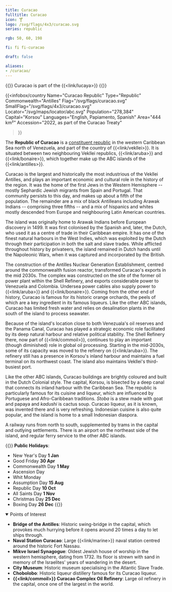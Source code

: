 ```yaml
---
title: Curacao
fulltitle: Curacao
icon: 🍸
logo: /svg/flags/4x3/curacao.svg
series: republic

rgb: 50, 60, 198

fi: fi fi-curacao

draft: false

aliases:
- /curacao/
---
```

{{<note series>}}
 Curacao is part of the {{<link/lucaya>}}
{{</note>}}

{{<infobox/country
     Name="Curacao Republic"
     Type="Republic"
     Commonwealth="Antilles"
     Flag="/svg/flags/curacao.svg"
     SmallFlag="/svg/flags/4x3/curacao.svg"
     Locator="/svg/maps/locator/abc.svg"
     Population="278,384"
     Capital="Korsou"
     Languages="English, Papiamento, Spanish"
     Area="444 km²"
     Accession="2022, as part of the Curacao Treaty"
 >}}

The <span class="fi fi-curacao"></span> **Republic of Curacao** is a [constituent republic](/republics/) in the western Caribbean Sea north of Venezuela, and part of the country of {{<link/vekllei>}}. It is situated between two neighbouring Vekllei republics, {{<link/aruba>}} and {{<link/bonaire>}}, which together make up the ABC islands of the {{<link/antilles>}}.

Curacao is the largest and historically the most industrious of the Vekllei Antilles, and plays an important economic and cultural role in the history of the region. It was the home of the first Jews in the Western Hemisphere -- mostly Sephardic Jewish migrants from Spain and Portugal. That community persists to this day, and makes up about a fifth of the population. The remainder are a mix of black Antilleans including Arawak Indians -- comprising three fifths -- and a mix of hispanics and whites mostly descended from Europe and neighbouring Latin American countries.

The island was originally home to Arawak Indians before European discovery in 1499. It was first colonised by the Spanish and, later, the Dutch, who used it as a centre of trade in their Caribbean empire. It has one of the finest natural harbours in the West Indies, which was exploited by the Dutch through their participation in both the salt and slave trades. While afflicted throughout history by privateers, the island remained in Dutch hands until the Napoleonic Wars, when it was captured and incorporated by the British.

The construction of the Antilles Nuclear Generation Establishment, centred around the commonwealth fusion reactor, transformed Curacao's exports in the mid 2030s. The complex was constructed on the site of the former oil power plant within the Shell Refinery, and exports considerable power to Venezuela and Colombia. Undersea power cables also supply power to {{<link/aruba>}} and {{<link/bonaire>}}. Coming from the other end of history, Curacao is famous for its historic orange orchards, the peels of which are a key ingredient in its famous liqueurs. Like the other ABC islands, Curacao has limited fresh water and relies on desalination plants in the south of the island to process seawater.

Because of the island's location close to both Venezuala's oil reserves and the Panama Canal, Curacao has played a strategic economic role facilitated by its deep natural harbour and relative political stability. The Shell Refinery there, now part of {{<link/commoil>}}, continues to play an important (though diminished) role in global oil processing. Starting in the mid-2030s, some of its capacity was moved to the refinery on {{<link/aruba>}}. The refinery still has a presence in Korsou's inland harbour and maintains a fuel terminal on its northwest coast. The island also maintains Vekllei's third-busiest port.

Like the other ABC islands, Curacao buildings are brightly coloured and built in the Dutch Colonial style. The capital, Korsou, is bisected by a deep canal that connects its inland harbour with the Caribbean Sea. The republic is particularly famous for its cuisine and liqueur, which are influenced by Portuguese and Afro-Caribbean traditions. *Stoba* is a stew made with goat and papaya and *kadushi* is cactus soup. Curacao liqueur, as it is known, was invented there and is very refreshing. Indonesian cuisine is also quite popular, and the island is home to a small Indonesian diaspora.

A railway runs from north to south, supplemented by trams in the capital and outlying settlements. There is an airport on the northeast side of the island, and regular ferry service to the other ABC islands.

{{<note table>}}
**Public Holidays**:

* New Year's Day **1 Jan**
* Good Friday **30 Apr**
* Commonwealth Day **1 May**
* Ascension Day
* Whit Monday
* Assumption Day **15 Aug**
* Republic Day **10 Oct**
* All Saints Day **1 Nov**
* Christmas Day **25 Dec**
* Boxing Day **26 Dec**
{{</note>}}

<details open>
<summary>Points of Interest</summary>

- **Bridge of the Antilles**: Historic swing-bridge in the capital, which provokes much hurrying before it opens around 20 times a day to let ships through.
- **Naval Station Curacao**: Large {{<link/marine>}} naval station centred around the historic Fort Nassau.
- **Mikve Israel Synagogue**: Oldest Jewish house of worship in the western hemisphere, dating from 1732. Its floor is strewn with sand in memory of the Israelites' years of wandering in the desert.
- **City Museum**: Historic museum specialising in the Atlantic Slave Trade.
- **Chobolobo**: Historic liqueur distillery famous for its Curacao liqueur.
- **{{<link/commoil>}} Curacao Complex Oil Refinery**: Large oil refinery in the capital, once one of the largest in the world.
</details>